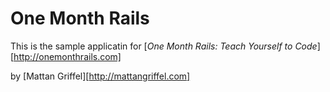 # One Month Rails

This is the sample applicatin for
[*One Month Rails: Teach Yourself to Code*][http://onemonthrails.com]

by [Mattan Griffel][http://mattangriffel.com]